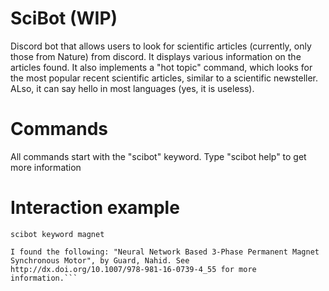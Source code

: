 # SciBot (WIP)
Discord bot that allows users to look for scientific articles (currently, only those from Nature) from discord. It displays various information on the articles found. It also implements a "hot topic" command, which looks for the most popular recent scientific articles, similar to a scientific newsteller. ALso, it can say hello in most languages (yes, it is useless).
# Commands
All commands start with the "scibot" keyword. Type "scibot help" to get more information
# Interaction example
```scibot keyword magnet```

```Got it, Amaury. Let me have a look...
I found the following: "Neural Network Based 3-Phase Permanent Magnet Synchronous Motor", by Guard, Nahid. See http://dx.doi.org/10.1007/978-981-16-0739-4_55 for more information.```
